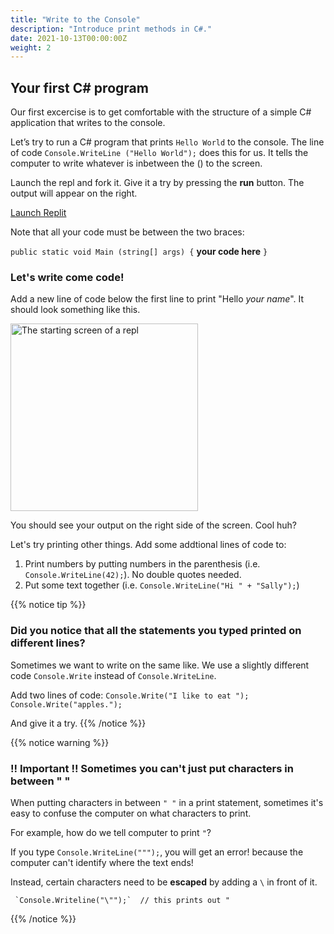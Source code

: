 ```yaml
---
title: "Write to the Console"
description: "Introduce print methods in C#."
date: 2021-10-13T00:00:00Z
weight: 2
---
```


## Your first C# program

Our first excercise is to get comfortable with the structure of a simple C# application that writes to the console.

Let’s try to run a C# program that prints `Hello World` to the console.  The line of code `Console.WriteLine ("Hello World");` does this for us.  It tells the computer to write whatever is inbetween the () to the screen.

Launch the repl and fork it. Give it a try by pressing the **run** button.  The output will appear on the right. 

<a class="my-2 mx-4 btn btn-info" href="https://replit.com/@nuevofoundation/CSharpBasicsHelloWorld" target="_blank">Launch Replit</a>

Note that all your code must be between the two braces:

`public static void Main (string[] args) {`
**your code here**
`}`

### Let's write come code!

Add a new line of code below the first line to print "Hello *your name*".  It should look something like this.

<img src="../images/Step1.png" height="300" alt="The starting screen of a repl" />

You should see your output on the right side of the screen.  Cool huh?  

Let's try printing other things.  Add some addtional lines of code to:
1. Print numbers by putting numbers in the parenthesis (i.e. `Console.WriteLine(42);`).  No double quotes needed.
1. Put some text together (i.e. `Console.WriteLine("Hi " + "Sally");`)

{{% notice tip %}}
### Did you notice that all the statements you typed printed on different lines?

Sometimes we want to write on the same like.  We use a slightly different code `Console.Write` instead of `Console.WriteLine`.

Add two lines of code:
`Console.Write("I like to eat ");`
`Console.Write("apples.");`

And give it a try.
{{% /notice %}}

{{% notice warning %}}
### !! Important !! Sometimes you can't just put characters in between " "

When putting characters in between `" "` in a print statement, sometimes it's easy to confuse the computer on what characters to print.

For example, how do we tell computer to print `"`?

If you type `Console.WriteLine(""");`, you will get an error! because the computer can't identify where the text ends!

Instead, certain characters need to be <b>escaped</b> by adding a `\` in front of it.

     `Console.Writeline("\"");`  // this prints out "
{{% /notice %}}
